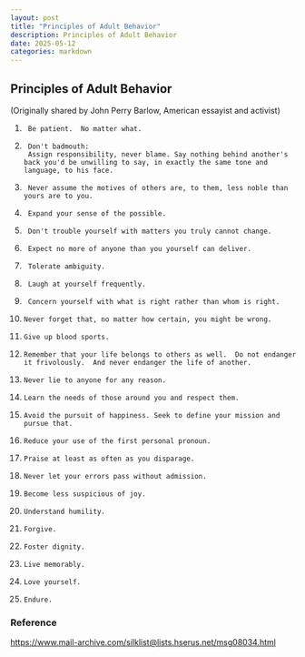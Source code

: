 ```yaml
---
layout: post
title: "Principles of Adult Behavior"
description: Principles of Adult Behavior
date: 2025-05-12
categories: markdown
---
```


## Principles of Adult Behavior ##
(Originally shared by John Perry Barlow, American essayist and activist)

1.      Be patient.  No matter what.
2.      Don't badmouth:
        Assign responsibility, never blame. Say nothing behind another's back you'd be unwilling to say, in exactly the same tone and language, to his face.
3.      Never assume the motives of others are, to them, less noble than yours are to you.
4.      Expand your sense of the possible.
5.      Don't trouble yourself with matters you truly cannot change.
6.      Expect no more of anyone than you yourself can deliver.
7.      Tolerate ambiguity.
8.      Laugh at yourself frequently.
9.      Concern yourself with what is right rather than whom is right.
10.     Never forget that, no matter how certain, you might be wrong.
11.     Give up blood sports.
12.     Remember that your life belongs to others as well.  Do not endanger it frivolously.  And never endanger the life of another.
13.     Never lie to anyone for any reason.
14.     Learn the needs of those around you and respect them.
15.     Avoid the pursuit of happiness. Seek to define your mission and pursue that.
16.     Reduce your use of the first personal pronoun.
17.     Praise at least as often as you disparage.
18.     Never let your errors pass without admission.
19.     Become less suspicious of joy.
20.     Understand humility.
21.     Forgive.
22.     Foster dignity.
23.     Live memorably.
24.     Love yourself.
25.     Endure.

### Reference ###
https://www.mail-archive.com/silklist@lists.hserus.net/msg08034.html
